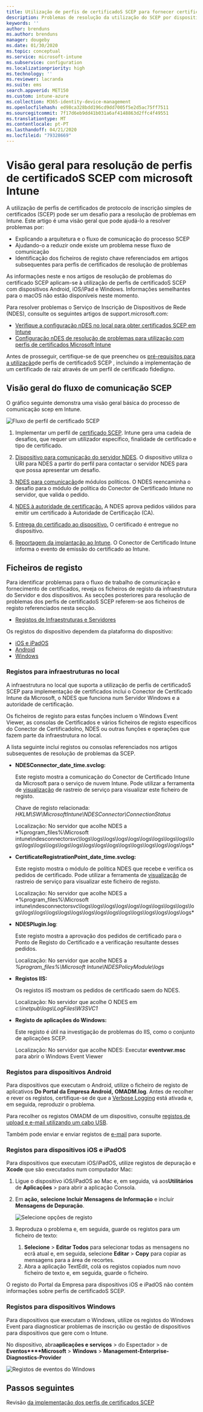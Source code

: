 ```yaml
---
title: Utilização de perfis de certificadoS SCEP para fornecer certificados com microsoft Intune / Microsoft Docs
description: Problemas de resolução da utilização do SCEP por dispositivos para solicitar certificados de utilização com o Intune, incluindo a comunicação de dispositivos para NDES, NDES para as autoridades de certificação, e do Conector de Certificado Intune para o serviço Intune.
keywords: ''
author: brenduns
ms.author: brenduns
manager: dougeby
ms.date: 01/30/2020
ms.topic: conceptual
ms.service: microsoft-intune
ms.subservice: configuration
ms.localizationpriority: high
ms.technology: ''
ms.reviewer: lacranda
ms.suite: ems
search.appverid: MET150
ms.custom: intune-azure
ms.collection: M365-identity-device-management
ms.openlocfilehash: ed98ca328bdd196cd9dd7005f5e2d5ac75ff7511
ms.sourcegitcommit: 7f17d6eb9dd41b031a6af4148863d2ffc4f49551
ms.translationtype: MT
ms.contentlocale: pt-PT
ms.lasthandoff: 04/21/2020
ms.locfileid: "79328669"
---
```

# <a name="overview-for-troubleshooting-scep-certificate-profiles-with-microsoft-intune"></a>Visão geral para resolução de perfis de certificadoS SCEP com microsoft Intune

A utilização de perfis de certificados de protocolo de inscrição simples de certificados (SCEP) pode ser um desafio para a resolução de problemas em Intune. Este artigo é uma visão geral que pode ajudá-lo a resolver problemas por:

- Explicando a arquitetura e o fluxo de comunicação do processo SCEP
- Ajudando-o a reduzir onde existe um problema nesse fluxo de comunicação
- Identificação dos ficheiros de registo chave referenciados em artigos subsequentes para perfis de certificados de resolução de problemas

As informações neste e nos artigos de resolução de problemas do certificado SCEP aplicam-se à utilização de perfis de certificadoS SCEP com dispositivos Android, iOS/iPad e Windows. Informações semelhantes para o macOS não estão disponíveis neste momento.

Para resolver problemas o Serviço de Inscrição de Dispositivos de Rede (NDES), consulte os seguintes artigos de support.microsoft.com:

- [Verifique a configuração nDES no local para obter certificados SCEP em Intune](https://support.microsoft.com/help/4490130/ndes-configuration-on-premises-for-scep-certificates-in-intune)
- [Configuração nDES de resolução de problemas para utilização com perfis de certificados Microsoft Intune]( https://support.microsoft.com/help/4459540/troubleshoot-ndes-configuration-for-use-with-intune)

Antes de prosseguir, certifique-se de que preencheu os [pré-requisitos para a utilização](certificates-scep-configure.md#prerequisites-for-using-scep-for-certificates)de perfis de certificadoS SCEP , incluindo a implementação de um certificado de raiz através de um perfil de certificado fidedigno.

## <a name="scep-communication-flow-overview"></a>Visão geral do fluxo de comunicação SCEP

O gráfico seguinte demonstra uma visão geral básica do processo de comunicação scep em Intune.

![Fluxo de perfil de certificado SCEP](../protect/media/troubleshoot-scep-certificate-profiles/scep-certificate-profile-flow.png)

1. Implementar um perfil de [certificado SCEP](troubleshoot-scep-certificate-profile-deployment.md). Intune gera uma cadeia de desafios, que requer um utilizador específico, finalidade de certificado e tipo de certificado.

2. [Dispositivo para comunicação do servidor NDES](troubleshoot-scep-certificate-device-to-ndes.md). O dispositivo utiliza o URI para NDES a partir do perfil para contactar o servidor NDES para que possa apresentar um desafio.

3. [NDES para comunicação](troubleshoot-scep-certificate-ndes-policy-module.md)de módulos políticos. O NDES reencaminha o desafio para o módulo de política do Conector de Certificado Intune no servidor, que valida o pedido.

4. [NDES à autoridade de certificação.](troubleshoot-scep-certificate-ndes-policy-module.md) A NDES aprova pedidos válidos para emitir um certificado à Autoridade de Certificação (CA).

5. [Entrega do certificado ao dispositivo.](troubleshoot-scep-certificate-delivery.md) O certificado é entregue no dispositivo.

6. [Reportagem da implantação ao Intune](troubleshoot-scep-certificate-reporting.md). O Conector de Certificado Intune informa o evento de emissão do certificado ao Intune.

## <a name="log-files"></a>Ficheiros de registo

Para identificar problemas para o fluxo de trabalho de comunicação e fornecimento de certificados, reveja os ficheiros de registo da infraestrutura do Servidor e dos dispositivos. As secções posteriores para resolução de problemas dos perfis de certificadoS SCEP referem-se aos ficheiros de registo referenciados nesta secção.

- [Registos de Infraestruturas e Servidores](#logs-for-on-premises-infrastructure)

Os registos do dispositivo dependem da plataforma do dispositivo:  

- [iOS e iPadOS](#logs-for-ios-and-ipados-devices)
- [Android](#logs-for-android-devices)
- [Windows](#logs-for-windows-devices)

### <a name="logs-for-on-premises-infrastructure"></a>Registos para infraestruturas no local
  
A infraestrutura no local que suporta a utilização de perfis de certificadoS SCEP para implementação de certificados inclui o Conector de Certificado Intune da Microsoft, o NDES que funciona num Servidor Windows e a autoridade de certificação.

Os ficheiros de registo para estas funções incluem o Windows Event Viewer, as consolas de Certificados e vários ficheiros de registo específicos do Conector de CertificadoIno, NDES ou outras funções e operações que fazem parte da infraestrutura no local.

A lista seguinte inclui registos ou consolas referenciados nos artigos subsequentes de resolução de problemas da SCEP. 

- **NDESConnector_date_time.svclog:**

  Este registo mostra a comunicação do Conector de Certificado Intune da Microsoft para o serviço de nuvem Intune. Pode utilizar a ferramenta de [visualização](https://docs.microsoft.com/dotnet/framework/wcf/service-trace-viewer-tool-svctraceviewer-exe) de rastreio de serviço para visualizar este ficheiro de registo.

  Chave de registo relacionada: *HKLM\SW\MicrosoftIntune\NDESConnector\ConnectionStatus*

  Localização: No servidor que acolhe NDES a *%program_files%\Microsoft intune\ndesconnectorsvc\logs\logs\logs\logs\logs\logs\logs\logs\logs\logs\logs\logs\logs\logs\logs\logs\logs\logs\logs\logs\logs\logs\logs\logs\*

- **CertificateRegistrationPoint_date_time.svclog:**

  Este registo mostra o módulo de política NDES que recebe e verifica os pedidos de certificado. Pode utilizar a ferramenta de [visualização](https://docs.microsoft.com/dotnet/framework/wcf/service-trace-viewer-tool-svctraceviewer-exe) de rastreio de serviço para visualizar este ficheiro de registo.

  Localização: No servidor que acolhe NDES a *%program_files%\Microsoft intune\ndesconnectorsvc\logs\logs\logs\logs\logs\logs\logs\logs\logs\logs\logs\logs\logs\logs\logs\logs\logs\logs\logs\logs\logs\logs\logs\logs\*

- **NDESPlugin.log**:

  Este registo mostra a aprovação dos pedidos de certificado para o Ponto de Registo do Certificado e a verificação resultante desses pedidos.

  Localização: No servidor que acolhe NDES a *%program_files%\Microsoft Intune\NDESPolicyModule\logs*

- **Registos IIS:**

  Os registos iIS mostram os pedidos de certificado saem do NDES.

  Localização: No servidor que acolhe O NDES em *c:\inetpub\logs\LogFiles\W3SVC1*

- **Registo de aplicações do Windows:**

  Este registo é útil na investigação de problemas do IIS, como o conjunto de aplicações SCEP.

  Localização: No servidor que acolhe NDES: Executar **eventvwr.msc** para abrir o Windows Event Viewer




### <a name="logs-for-android-devices"></a>Registos para dispositivos Android

Para dispositivos que executam o Android, utilize o ficheiro de registo de aplicativos **Do Portal da Empresa Android,** **OMADM.log**. Antes de recolher e rever os registos, certifique-se de que a [Verbose Logging](../user-help/use-verbose-logging-to-help-your-it-administrator-fix-device-issues-android.md) está ativada e, em seguida, reproduzir o problema.

Para recolher os registos OMADM de um dispositivo, consulte [registos de upload e e-mail utilizando um cabo USB](../user-help/send-logs-to-your-it-admin-using-cable-android.md).

Também pode enviar e enviar registos de [e-mail](../user-help/send-logs-to-your-it-admin-by-email-android.md#upload-and-email-logs-from-microsoft-intune-app) para suporte.

### <a name="logs-for-ios-and-ipados-devices"></a>Registos para dispositivos iOS e iPadOS

Para dispositivos que executam iOS/iPadOS, utilize registos de depuração e **Xcode** que são executados num computador Mac:

1. Ligue o dispositivo iOS/iPadOS ao Mac e, em seguida, vá aos**Utilitários** de **Aplicações** > para abrir a aplicação Consola. 

2. Em **ação,** **selecione Incluir Mensagens de Informação** e incluir **Mensagens de Depuração**.

   ![Selecione opções de registo](../protect/media/troubleshoot-scep-certificate-profiles/message-options.png)

3. Reproduza o problema e, em seguida, guarde os registos para um ficheiro de texto:
   1. **Selecione** > **Editar Todos** para selecionar todas as mensagens no ecrã atual e, em seguida, selecione **Editar** > **Copy** para copiar as mensagens para a área de recortes. 
   2. Abra a aplicação TextEdit, colá os registos copiados num novo ficheiro de texto e, em seguida, guarde o ficheiro.


O registo do Portal da Empresa para dispositivos iOS e iPadOS não contém informações sobre perfis de certificadoS SCEP.

### <a name="logs-for-windows-devices"></a>Registos para dispositivos Windows

Para dispositivos que executam o Windows, utilize os registos do Windows Event para diagnosticar problemas de inscrição ou gestão de dispositivos para dispositivos que gere com o Intune.

No dispositivo, abra**aplicações e serviços** > do Espectador > de **Eventos****Microsoft** > **Windows** > **Management-Enterprise-Diagnostics-Provider**

![Registos de eventos do Windows](../protect/media/troubleshoot-scep-certificate-profiles/windows-event-log.png)

## <a name="next-steps"></a>Passos seguintes

Revisão [da implementação dos perfis de certificados SCEP](troubleshoot-scep-certificate-profile-deployment.md) 

